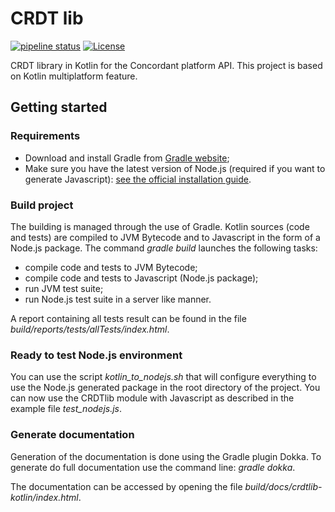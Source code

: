 # CRDT lib

[![pipeline status](https://gitlab.inria.fr/concordant/software/crdtlib-kotlin/badges/master/pipeline.svg)](https://gitlab.inria.fr/concordant/software/crdtlib-kotlin/commits/master)
[![License](https://img.shields.io/badge/license-MIT-green)](https://opensource.org/licenses/MIT)

CRDT library in Kotlin for the Concordant platform API. This project is based on Kotlin multiplatform feature.

## Getting started

### Requirements

- Download and install Gradle from [Gradle website](https://gradle.org/install/);
- Make sure you have the latest version of Node.js (required if you want to generate Javascript): [see the official installation guide](https://nodejs.org/en/download/).

### Build project

The building is managed through the use of Gradle. Kotlin sources (code and tests) are compiled to JVM Bytecode and to Javascript in the form of a Node.js package. The command *gradle build* launches the following tasks:

- compile code and tests to JVM Bytecode;
- compile code and tests to Javascript (Node.js package);
- run JVM test suite;
- run Node.js test suite in a server like manner.

A report containing all tests result can be found in the file *build/reports/tests/allTests/index.html*.

### Ready to test Node.js environment

You can use the script *kotlin_to_nodejs.sh* that will configure everything to use the Node.js
generated package in the root directory of the project. You can now use the CRDTlib module with
Javascript as described in the example file *test_nodejs.js*.

### Generate documentation

Generation of the documentation is done using the Gradle plugin Dokka. To generate do full documentation use the
command line: *gradle dokka*.

The documentation can be accessed by opening the file *build/docs/crdtlib-kotlin/index.html*.

